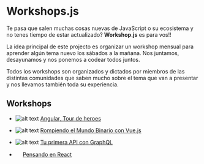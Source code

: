 # Workshops.js

Te pasa que salen muchas cosas nuevas de JavaScript o su ecosistema y no tenes tiempo de estar actualizado? **Workshop.js** es para vos!!

La idea principal de este projecto es organizar un workshop mensual para aprender algún tema nuevo los sábados a la mañana. Nos juntamos, desayunamos y nos ponemos a codear todos juntos. 

Todos los workshops son organizados y dictados por miembros de las distintas comunidades que saben mucho sobre el tema que van a presentar y nos llevamos también toda su experiencia.

## Workshops

* ![alt text](https://avatars4.githubusercontent.com/u/139426?v=4&s=10 "Logo Title Text 1") [Angular, Tour de heroes](https://github.com/jorgeucano/tour-of-heroes-with-cli-es)

*  ![alt text](https://avatars7.githubusercontent.com/u/6128107?v=4&s=10 "Logo Title Text 1") [Rompiendo el Mundo Binario con Vue.js](https://github.com/ianaya89/workshop-vuejs) 


*  ![alt text](https://avatars4.githubusercontent.com/u/12972006?v=4&s=10 "Logo Title Text 1") [Tu primera API con GraphQL](https://github.com/jfresco/graphql-workshop-es)

* <img src="https://facebook.github.io/react/img/logo.svg" height="15" width="15" /> [Pensando en React](https://github.com/leoasis/workshop-pensando-en-react/issues)
